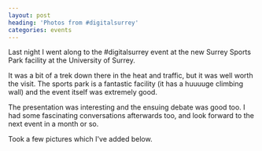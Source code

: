 ```yaml
---
layout: post
heading: 'Photos from #digitalsurrey'
categories: events
---
```


Last night I went along to the #digitalsurrey event at the new Surrey Sports Park facility at the University of Surrey.

It was a bit of a trek down there in the heat and traffic, but it was well worth the visit. The sports park is a fantastic facility (it has a huuuuge climbing wall) and the event itself was extremely good.

The presentation was interesting and the ensuing debate was good too. I had some fascinating conversations afterwards too, and look forward to the next event in a month or so.

Took a few pictures which I've added below.

 

<!-- Replace missing image from http://media.chris-alexander.co.uk/wp-content/uploads/2010/05/wpid-2010-05-20-19.21.24.jpg -->

<!-- Replace missing image from http://media.chris-alexander.co.uk/wp-content/uploads/2010/05/wpid-2010-05-20-19.42.57.jpg -->

<!-- Replace missing image from http://media.chris-alexander.co.uk/wp-content/uploads/2010/05/wpid-2010-05-20-19.43.24.jpg -->

<!-- Replace missing image from http://media.chris-alexander.co.uk/wp-content/uploads/2010/05/wpid-2010-05-20-19.43.30.jpg -->

<!-- Replace missing image from http://media.chris-alexander.co.uk/wp-content/uploads/2010/05/wpid-2010-05-20-20.04.05.jpg -->

<!-- Replace missing image from http://media.chris-alexander.co.uk/wp-content/uploads/2010/05/wpid-2010-05-20-22.32.45.jpg -->

